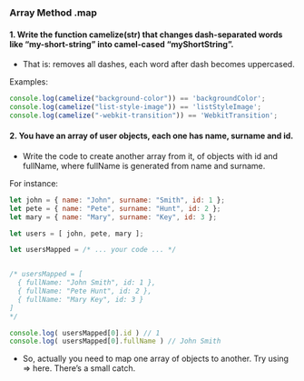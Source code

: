 ### Array Method .map

#### 1. Write the function camelize(str) that changes dash-separated words like “my-short-string” into camel-cased “myShortString”.

* That is: removes all dashes, each word after dash becomes uppercased.

Examples:
```js
console.log(camelize("background-color")) == 'backgroundColor';
console.log(camelize("list-style-image")) == 'listStyleImage';
console.log(camelize("-webkit-transition")) == 'WebkitTransition';
``` 

#### 2. You have an array of user objects, each one has name, surname and id.

* Write the code to create another array from it, of objects with id and fullName, where fullName is generated from name and surname.

For instance:
```js
let john = { name: "John", surname: "Smith", id: 1 };
let pete = { name: "Pete", surname: "Hunt", id: 2 };
let mary = { name: "Mary", surname: "Key", id: 3 };

let users = [ john, pete, mary ];

let usersMapped = /* ... your code ... */


/* usersMapped = [
  { fullName: "John Smith", id: 1 },
  { fullName: "Pete Hunt", id: 2 },
  { fullName: "Mary Key", id: 3 }
]
*/

console.log( usersMapped[0].id ) // 1
console.log( usersMapped[0].fullName ) // John Smith
``` 
* So, actually you need to map one array of objects to another. Try using => here. There’s a small catch.

